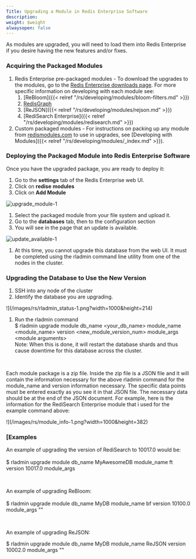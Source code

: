 ```yaml
---
Title: Upgrading a Module in Redis Enterprise Software
description: 
weight: $weight
alwaysopen: false
---
```

As modules are upgraded, you will need to load them into Redis
Enterprise if you desire having the new features and/or
fixes.

### Acquiring the Packaged Modules

1. Redis Enterprise pre-packaged modules - To download the upgrades
    to the modules, go to the [Redis
    Enterprise downloads
    page](https://redislabs.com/products/redis-pack/downloads/).
    For more specific information on developing with each module
    see:
    1. [ReBloom]({{< relref "/rs/developing/modules/bloom-filters.md" >}})
    1. [RedisGraph](https://oss.redislabs.com/redisgraph/#quickstart)
    1. [ReJSON]({{< relref "/rs/developing/modules/rejson.md" >}})
    1. [RediSearch Enterprise]({{< relref "/rs/developing/modules/redisearch.md" >}})
1. Custom packaged modules - For instructions on packing up any
    module from [redismodules.com](http://redismodules.com)
    to use in upgrades, see [Developing with Modules]({{< relref "/rs/developing/modules/_index.md" >}}).

### Deploying the Packaged Module into Redis Enterprise Software

Once you have the upgraded package, you are ready to deploy
it:

1. Go to the **settings** tab of the
    Redis Enterprise web UI.
1. Click on **redise** **modules**
1. Click on **Add Module**

![upgrade_module-1](/images/rs/upgrade_module-1.png?width=1600&height=956)

1. Select the packaged module from your file system and upload
    it.
1. Go to the **databases** tab, then to
    the configuration section
1. You will see in the page that an update is
    available.
    

![update_available-1](/images/rs/update_available-1.png?width=1346&height=1600)

1. At this time, you cannot upgrade this database from the web UI. It
    must be completed using the rladmin command line utility from one of
    the nodes in the cluster.

### Upgrading the Database to Use the New Version

1. SSH into any node of the cluster
1. Identify the database you are
    upgrading.
    

!](/images/rs/rladmin_status-1.png?width=1000&height=214)

1. Run the rladmin command\
    $ rladmin upgrade module db_name
    \<your_db_name\> module_name \<module_name\> version
    \<new_module_version_num\> module_args \<module
    arguments\>
    \
    Note: When this is done, it will
    restart the database shards and thus cause downtime for this
    database across the cluster.

 

Each module package is a zip file. Inside the zip file is a JSON file
and it will contain the information necessary for the above rladmin
command for the module_name and version information necessary. The
specific data points must be entered exactly as you see it in that JSON
file. The necessary data should be at the end of the JSON document. For
example, here is the information for the RediSearch Enterprise module
that i used for the example command above:

!](/images/rs/module_info-1.png?width=1000&height=382)

### [Examples

An example of upgrading the version of RediSearch to 10017.0 would
be:\
\
$ rladmin upgrade module db_name
MyAwesomeDB module_name ft version 10017.0
module_args

 

An example of upgrading ReBloom:\
\
$ rladmin upgrade module db_name MyDB
module_name bf version 10100.0 module_args
""

 

An example of upgrading ReJSON:

$ rladmin upgrade module db_name MyDB module_name ReJSON version
10002.0 module_args ""
